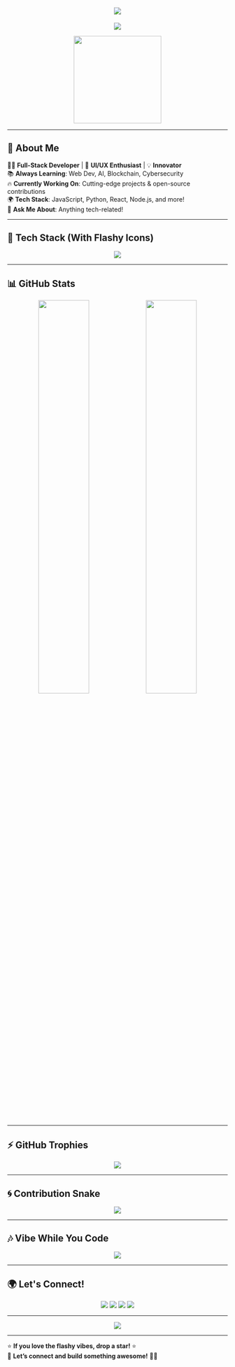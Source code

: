 <!-- ## Hi there 👋 -->

<!--
**ShadowProtocol1/ShadowProtocol1** is a ✨ _special_ ✨ repository because its `README.md` (this file) appears on your GitHub profile.

Here are some ideas to get you started:

- 🔭 I’m currently working on ...
- 🌱 I’m currently learning ...
- 👯 I’m looking to collaborate on ...
- 🤔 I’m looking for help with ...
- 💬 Ask me about ...
- 📫 How to reach me: ...
- 😄 Pronouns: ...
- ⚡ Fun fact: ...
-->

<!-- # Welcome to My GitHub Profile

## About Me
I am a dedicated and passionate developer with a keen interest in [your areas of interest]. My commitment to continuous learning and professional development drives me to stay updated with the latest industry trends and technologies.

## Current Projects
- **Project Name**: Brief description of the project, objectives, technologies used, and your role.
- **Project Name**: Brief description of the project, objectives, technologies used, and your role.

## Skills
- **Languages**: List of programming languages you are proficient in.
- **Frameworks**: List of frameworks you have experience with.
- **Tools**: List of tools and technologies you use regularly.
- **Certifications**: List of relevant certifications you have earned.

## Professional Experience
- **Company Name**: Your role, duration, and key responsibilities.
- **Company Name**: Your role, duration, and key responsibilities.

## Education
- **Degree**: Institution, field of study, and graduation year.
- **Degree**: Institution, field of study, and graduation year.

## Publications & Presentations
- **Publication Title**: Brief description and link to the publication.
- **Presentation Title**: Brief description and link to the presentation.

## Contact
- **Email**: [Your Email Address]
- **LinkedIn**: [Your LinkedIn Profile URL]
- **Twitter**: [Your Twitter Profile URL]
- **Personal Website**: [Your Website URL]

## GitHub Stats
![GitHub stats](https://github-readme-stats.vercel.app/api?username=ShadowProtocol1&show_icons=true&theme=radical)
![Profile Views](https://komarev.com/ghpvc/?username=ShadowProtocol1&color=blue)

## Top Languages
![Top Languages](https://github-readme-stats.vercel.app/api/top-langs/?username=ShadowProtocol1&layout=compact&theme=radical)

## Fun Elements
![Meme](https://i.imgflip.com/1b42wl.jpg)
> "Code is like humor. When you have to explain it, it’s bad." - Cory House

## Recent Activity

-->


<!-- ### 👋 Hey there, I'm [Your Name]!

💻 **Developer | Open Source Enthusiast | Tech Explorer**  

🌱 I’m currently learning **[Your Current Focus, e.g., Web Development, AI, DevOps]**  
🔭 I’m working on **[Your Current Project]**  
👯 I’m looking to collaborate on **[Your Interests, e.g., Open Source, Startups, APIs]**  
💬 Ask me about **[Your Skills, e.g., JavaScript, Python, React, Docker]**  
📫 How to reach me: **[Your Email or Socials]**  

---

### 🚀 Tech Stack  
![Your Tech Stack](https://skillicons.dev/icons?i=js,ts,react,nodejs,python,git,github,docker,linux)

---

### 📊 GitHub Stats  
![GitHub Stats](https://github-readme-stats.vercel.app/api?username=your-username&show_icons=true&theme=github_dark)  
![Top Languages](https://github-readme-stats.vercel.app/api/top-langs/?username=your-username&layout=compact&theme=github_dark)

---

### 🌍 Let's Connect!  
[![LinkedIn](https://img.shields.io/badge/LinkedIn-%230077B5.svg?style=flat&logo=linkedin&logoColor=white)](https://linkedin.com/in/your-profile)  
[![Twitter](https://img.shields.io/badge/Twitter-%231DA1F2.svg?style=flat&logo=twitter&logoColor=white)](https://twitter.com/your-handle)  
[![Portfolio](https://img.shields.io/badge/Portfolio-%23000000.svg?style=flat&logo=vercel&logoColor=white)](https://your-portfolio.com)  

-->


<!-- <h1 align="center">✨ Hey there, I'm [Your Name]! 👋</h1>

<p align="center">
  <img src="https://media.giphy.com/media/hvRJCLFzcasrR4ia7z/giphy.gif" width="30">
  <b> Developer | Open Source Contributor | Tech Explorer </b>
</p>

---

### 🚀 About Me  
💡 Passionate about **[Your Interest, e.g., Web Development, AI, Cybersecurity]**  
🔭 Currently working on **[Your Current Project]**  
🌱 Learning **[Your Current Focus]**  
💬 Ask me about **[Your Key Skills]**  
📫 Reach me at **[Your Email or Socials]**  

---

### 🛠️ Tech Stack  

<p align="center">
  <img src="https://skillicons.dev/icons?i=html,css,js,ts,react,nodejs,python,java,cpp,git,github,docker,linux" />
</p>

---

### 📊 GitHub Stats  

<p align="center">
  <img src="https://github-readme-stats.vercel.app/api?username=your-username&show_icons=true&theme=radical" width="48%" />
  <img src="https://github-readme-streak-stats.herokuapp.com/?user=your-username&theme=radical" width="48%" />
</p>

<p align="center">
  <img src="https://github-readme-stats.vercel.app/api/top-langs/?username=your-username&layout=compact&theme=radical" width="40%" />
</p>

---

### ⚡ Fun Facts  
- 🎯 Favorite Language: **[Your Favorite Language]**  
- 🎵 Coding Playlist: **[Your Favorite Music Genre]**  
- 🍕 Loves: **[Your Favorite Food]**  
- 🏆 Goal for 2024: **[Your Goal, e.g., Contribute to Open Source]**  

---

### 🌍 Let's Connect!  

<p align="center">
  <a href="https://linkedin.com/in/your-profile"><img src="https://img.shields.io/badge/LinkedIn-%230077B5.svg?style=for-the-badge&logo=linkedin&logoColor=white" /></a>
  <a href="https://twitter.com/your-handle"><img src="https://img.shields.io/badge/Twitter-%231DA1F2.svg?style=for-the-badge&logo=twitter&logoColor=white" /></a>
  <a href="https://your-portfolio.com"><img src="https://img.shields.io/badge/Portfolio-%23000000.svg?style=for-the-badge&logo=vercel&logoColor=white" /></a>
</p>

---

⭐ **If you like my work, consider giving a star to my projects!** ⭐

-->


<!-- <h1 align="center">
  <img src="https://media.giphy.com/media/hvRJCLFzcasrR4ia7z/giphy.gif" width="30px"/> 
  Hey there, I'm [Your Name]! 👋
</h1>

<p align="center">
  <img src="https://readme-typing-svg.herokuapp.com?font=Fira+Code&pause=1000&color=F75C7E&width=435&lines=Full-Stack+Developer;Open-Source+Contributor;Tech+Enthusiast;Lifelong+Learner" />
</p>

---

## 🚀 About Me  
🎯 Passionate about **[Your Interest, e.g., Web Development, AI, Cybersecurity]**  
🔭 Currently working on **[Your Current Project]**  
🌱 Learning **[Your Current Focus]**  
💬 Ask me about **[Your Key Skills]**  
📫 Reach me at **[Your Email or Socials]**  

---

## 🛠️ Tech Stack  

<p align="center">
  <img src="https://skillicons.dev/icons?i=html,css,js,ts,react,nodejs,python,java,cpp,git,github,docker,linux" />
</p>

---

## 📊 GitHub Stats  

<p align="center">
  <img src="https://github-readme-stats.vercel.app/api?username=your-username&show_icons=true&theme=radical&count_private=true" width="48%" />
  <img src="https://github-readme-streak-stats.herokuapp.com/?user=your-username&theme=radical" width="48%" />
</p>

<p align="center">
  <img src="https://github-readme-stats.vercel.app/api/top-langs/?username=your-username&layout=compact&theme=radical" width="40%" />
</p>

---

## 🎯 Fun Facts  
- 🎵 **Favorite Music While Coding:** [Your Favorite Music Genre] 🎧  
- 🍕 **Loves:** [Your Favorite Food] 🍔  
- 🚀 **Dream Project:** [Your Dream Goal] 🌍  
- 🏆 **2024 Goal:** [Your Goal, e.g., Contribute to Open Source] 💡  

---

## ⚡ GitHub Trophies  
<p align="center">
  <img src="https://github-profile-trophy.vercel.app/?username=your-username&theme=dracula&no-bg=true&no-frame=true&column=6" />
</p>

---

## 🌍 Let's Connect!  

<p align="center">
  <a href="https://linkedin.com/in/your-profile"><img src="https://img.shields.io/badge/LinkedIn-%230077B5.svg?style=for-the-badge&logo=linkedin&logoColor=white" /></a>
  <a href="https://twitter.com/your-handle"><img src="https://img.shields.io/badge/Twitter-%231DA1F2.svg?style=for-the-badge&logo=twitter&logoColor=white" /></a>
  <a href="https://your-portfolio.com"><img src="https://img.shields.io/badge/Portfolio-%23000000.svg?style=for-the-badge&logo=vercel&logoColor=white" /></a>
</p>

---

⭐ **If you like my work, consider giving a star to my projects!** ⭐  
💬 **Drop by and say hi! Always happy to connect!** 🚀

-->


<!-- <h1 align="center">
  <img src="https://media.giphy.com/media/hvRJCLFzcasrR4ia7z/giphy.gif" width="30px"/> 
  Hey there, I'm [Your Name]! 👋
</h1>

<p align="center">
  <img src="https://readme-typing-svg.herokuapp.com?font=Fira+Code&pause=1000&color=F75C7E&width=435&lines=Full-Stack+Developer;Open-Source+Contributor;Tech+Enthusiast;Lifelong+Learner;🚀+Always+Exploring+New+Tech!" />
</p>

<p align="center">
  <img src="https://media.giphy.com/media/QTfX9Ejfra3ZmNxh6B/giphy.gif" width="250">
</p>

---

## 🚀 About Me  
💡 Passionate about **[Your Interest, e.g., Web Development, AI, Cybersecurity]**  
🔭 Currently working on **[Your Current Project]**  
🌱 Learning **[Your Current Focus]**  
💬 Ask me about **[Your Key Skills]**  
📫 Reach me at **[Your Email or Socials]**  

---

## 🛠️ Tech Stack  

<p align="center">
  <img src="https://skillicons.dev/icons?i=html,css,js,ts,react,nodejs,python,java,cpp,git,github,docker,linux" />
</p>

<p align="center">
  <img src="https://github-readme-activity-graph.cyclic.app/graph?username=your-username&bg_color=0D1117&color=FF007F&line=FF007F&point=FFFFFF&hide_border=true" />
</p>

---

## 📊 GitHub Stats  

<p align="center">
  <img src="https://github-readme-stats.vercel.app/api?username=your-username&show_icons=true&theme=radical&count_private=true&hide_border=true" width="48%" />
  <img src="https://github-readme-streak-stats.herokuapp.com/?user=your-username&theme=radical&hide_border=true" width="48%" />
</p>

<p align="center">
  <img src="https://github-readme-stats.vercel.app/api/top-langs/?username=your-username&layout=compact&theme=radical&hide_border=true" width="40%" />
</p>

---

## 🏆 GitHub Trophies  
<p align="center">
  <img src="https://github-profile-trophy.vercel.app/?username=your-username&theme=dracula&no-bg=true&no-frame=true&column=6" />
</p>

---

## 🎯 Fun Facts  
- 🎵 **Favorite Music While Coding:** [Your Favorite Music Genre] 🎧  
- 🍕 **Loves:** [Your Favorite Food] 🍔  
- 🚀 **Dream Project:** [Your Dream Goal] 🌍  
- 🏆 **2024 Goal:** [Your Goal, e.g., Contribute to Open Source] 💡  

---

## 🌀 Fun Animations  

### 🖥️ Coding Activity (Live)  
<p align="center">
  <img src="https://github.com/your-username/your-username/blob/output/github-contribution-grid-snake.svg" />
</p>

### ⏳ Loading...  
<p align="center">
  <img src="https://media.giphy.com/media/3o7bu3XilJ5BOiSGic/giphy.gif" width="400px">
</p>

---

## 🌍 Let's Connect!  

<p align="center">
  <a href="https://linkedin.com/in/your-profile"><img src="https://img.shields.io/badge/LinkedIn-%230077B5.svg?style=for-the-badge&logo=linkedin&logoColor=white" /></a>
  <a href="https://twitter.com/your-handle"><img src="https://img.shields.io/badge/Twitter-%231DA1F2.svg?style=for-the-badge&logo=twitter&logoColor=white" /></a>
  <a href="https://your-portfolio.com"><img src="https://img.shields.io/badge/Portfolio-%23000000.svg?style=for-the-badge&logo=vercel&logoColor=white" /></a>
</p>

---

⭐ **If you like my work, consider giving a star to my projects!** ⭐  
💬 **Drop by and say hi! Always happy to connect!** 🚀

-->


<!-- <h1 align="center">
  <img src="https://media.giphy.com/media/hvRJCLFzcasrR4ia7z/giphy.gif" width="30px"/> 
  Hey there, I'm [Your Name]! 👋
</h1>

<p align="center">
  <img src="https://readme-typing-svg.herokuapp.com?font=Fira+Code&size=22&pause=1000&color=F75C7E&center=true&vCenter=true&width=500&lines=Full-Stack+Developer;Open-Source+Enthusiast;Tech+Explorer+%F0%9F%9A%80;Lifelong+Learner+%F0%9F%A7%AA;Welcome+to+my+GitHub!+%E2%9C%A8" />
</p>

<p align="center">
  <img src="https://media.giphy.com/media/QTfX9Ejfra3ZmNxh6B/giphy.gif" width="250">
</p>

---

## 🚀 About Me  
💡 Passionate about **[Your Interests, e.g., Web Development, AI, Cybersecurity]**  
🔭 Currently working on **[Your Current Project]**  
🌱 Always learning **[Your Current Focus]**  
💬 Ask me about **[Your Key Skills]**  
📫 Reach me at **[Your Email or Socials]**  

---

## 🛠️ Tech Stack  

<p align="center">
  <img src="https://skillicons.dev/icons?i=html,css,js,ts,react,nodejs,python,java,cpp,git,github,docker,linux,figma,graphql" />
</p>

---

## 📊 GitHub Stats  

<p align="center">
  <img src="https://github-readme-stats.vercel.app/api?username=your-username&show_icons=true&theme=tokyonight&count_private=true&hide_border=true" width="48%" />
  <img src="https://github-readme-streak-stats.herokuapp.com/?user=your-username&theme=tokyonight&hide_border=true" width="48%" />
</p>

<p align="center">
  <img src="https://github-readme-stats.vercel.app/api/top-langs/?username=your-username&layout=compact&theme=tokyonight&hide_border=true" width="40%" />
</p>

---

## 🎯 Fun Facts  
- 🎵 **Favorite Coding Music:** [Your Favorite Music Genre] 🎧  
- 🍕 **Favorite Food:** [Your Favorite Food] 🍔  
- 💡 **Dream Project:** [Your Dream Goal] 🌍  
- 🚀 **2024 Goal:** [Your Goal, e.g., Contribute to Open Source] 🏆  

---

## 🏆 GitHub Trophies  

<p align="center">
  <img src="https://github-profile-trophy.vercel.app/?username=your-username&theme=algolia&no-frame=true&margin-w=15&row=2&column=6" />
</p>

---

## 🔥 Recent Activity  
<p align="center">
  <img src="https://github-readme-activity-graph.cyclic.app/graph?username=your-username&bg_color=0D1117&color=58a6ff&line=FF007F&point=FFFFFF&hide_border=true" />
</p>

---

## 🌀 Fun Animations  

### 🖥️ Contribution Snake  
<p align="center">
  <img src="https://github.com/your-username/your-username/blob/output/github-contribution-grid-snake.svg" />
</p>

### ⏳ Loading...  
<p align="center">
  <img src="https://media.giphy.com/media/3o7bu3XilJ5BOiSGic/giphy.gif" width="400px">
</p>

---

## 🌍 Let's Connect!  

<p align="center">
  <a href="https://linkedin.com/in/your-profile"><img src="https://img.shields.io/badge/LinkedIn-%230077B5.svg?style=for-the-badge&logo=linkedin&logoColor=white" /></a>
  <a href="https://twitter.com/your-handle"><img src="https://img.shields.io/badge/Twitter-%231DA1F2.svg?style=for-the-badge&logo=twitter&logoColor=white" /></a>
  <a href="https://your-portfolio.com"><img src="https://img.shields.io/badge/Portfolio-%23000000.svg?style=for-the-badge&logo=vercel&logoColor=white" /></a>
  <a href="mailto:your-email@example.com"><img src="https://img.shields.io/badge/Email-D14836?style=for-the-badge&logo=gmail&logoColor=white" /></a>
</p>

---

⭐ **If you like my work, consider giving a star to my projects!** ⭐  
💬 **Drop by and say hi! Always happy to connect!** 🚀

-->


<!-- <h1 align="center">
  <img src="https://media.giphy.com/media/hvRJCLFzcasrR4ia7z/giphy.gif" width="30px"/> 
  Hey there, I'm [Your Name]! 👋
</h1>

<p align="center">
  <img src="https://readme-typing-svg.herokuapp.com?font=Fira+Code&size=22&pause=1000&color=F75C7E&center=true&vCenter=true&width=500&lines=Full-Stack+Developer;Open-Source+Enthusiast;Tech+Explorer+%F0%9F%9A%80;Lifelong+Learner+%F0%9F%A7%AA;Welcome+to+my+GitHub!+%E2%9C%A8" />
</p>

<p align="center">
  <img src="https://media.giphy.com/media/QTfX9Ejfra3ZmNxh6B/giphy.gif" width="250">
</p>

---

## 🚀 About Me  
💡 Passionate about **[Your Interests, e.g., Web Development, AI, Cybersecurity]**  
🔭 Currently working on **[Your Current Project]**  
🌱 Always learning **[Your Current Focus]**  
💬 Ask me about **[Your Key Skills]**  
📫 Reach me at **[Your Email or Socials]**  

---

## 🛠️ Tech Stack  

<p align="center">
  <img src="https://skillicons.dev/icons?i=html,css,js,ts,react,nodejs,python,java,cpp,git,github,docker,linux,figma,graphql" />
</p>

---

## 📊 GitHub Stats  

<p align="center">
  <img src="https://github-readme-stats.vercel.app/api?username=your-username&show_icons=true&theme=tokyonight&count_private=true&hide_border=true" width="48%" />
  <img src="https://github-readme-streak-stats.herokuapp.com/?user=your-username&theme=tokyonight&hide_border=true" width="48%" />
</p>

<p align="center">
  <img src="https://github-readme-stats.vercel.app/api/top-langs/?username=your-username&layout=compact&theme=tokyonight&hide_border=true" width="40%" />
</p>

---

## 🎯 Fun Facts  
- 🎵 **Favorite Coding Music:** [Your Favorite Music Genre] 🎧  
- 🍕 **Favorite Food:** [Your Favorite Food] 🍔  
- 💡 **Dream Project:** [Your Dream Goal] 🌍  
- 🚀 **2024 Goal:** [Your Goal, e.g., Contribute to Open Source] 🏆  

---

## 🏆 GitHub Trophies  

<p align="center">
  <img src="https://github-profile-trophy.vercel.app/?username=your-username&theme=algolia&no-frame=true&margin-w=15&row=2&column=6" />
</p>

---

## 🔥 Recent Activity  
<p align="center">
  <img src="https://github-readme-activity-graph.cyclic.app/graph?username=your-username&bg_color=0D1117&color=58a6ff&line=FF007F&point=FFFFFF&hide_border=true" />
</p>

---

## 🌀 Contribution Snake  

<p align="center">
  <img src="https://github.com/your-username/your-username/blob/output/github-contribution-grid-snake.svg" />
</p>

---

## 🌍 Let's Connect!  

<p align="center">
  <a href="https://linkedin.com/in/your-profile"><img src="https://img.shields.io/badge/LinkedIn-%230077B5.svg?style=for-the-badge&logo=linkedin&logoColor=white" /></a>
  <a href="https://twitter.com/your-handle"><img src="https://img.shields.io/badge/Twitter-%231DA1F2.svg?style=for-the-badge&logo=twitter&logoColor=white" /></a>
  <a href="https://your-portfolio.com"><img src="https://img.shields.io/badge/Portfolio-%23000000.svg?style=for-the-badge&logo=vercel&logoColor=white" /></a>
  <a href="mailto:your-email@example.com"><img src="https://img.shields.io/badge/Email-D14836?style=for-the-badge&logo=gmail&logoColor=white" /></a>
</p>

---

⭐ **If you like my work, consider giving a star to my projects!** ⭐  
💬 **Drop by and say hi! Always happy to connect!** 🚀

-->


<!-- <h1 align="center">
  <img src="https://media.giphy.com/media/hvRJCLFzcasrR4ia7z/giphy.gif" width="30px"/> 
  <span style="color:#FF007F; text-shadow: 0px 0px 10px #FF007F;">Hey there, I'm [Your Name]! 👋</span>
</h1>

<p align="center">
  <img src="https://readme-typing-svg.herokuapp.com?font=Fira+Code&size=22&pause=1000&color=F75C7E&center=true&vCenter=true&width=500&lines=Full-Stack+Developer;Open-Source+Enthusiast;Tech+Explorer+%F0%9F%9A%80;Lifelong+Learner+%F0%9F%A7%AA;Welcome+to+my+GitHub!+%E2%9C%A8" />
</p>

<p align="center">
  <img src="https://media.giphy.com/media/QTfX9Ejfra3ZmNxh6B/giphy.gif" width="250">
</p>

---

## 🚀 About Me  
💡 Passionate about **[Your Interests, e.g., Web Development, AI, Cybersecurity]**  
🔭 Currently working on **[Your Current Project]**  
🌱 Always learning **[Your Current Focus]**  
💬 Ask me about **[Your Key Skills]**  
📫 Reach me at **[Your Email or Socials]**  

---

## ⚡ My Tech Stack  

<p align="center">
  <img src="https://skillicons.dev/icons?i=html,css,js,ts,react,nodejs,python,java,cpp,git,github,docker,linux,figma,graphql" />
</p>

---

## 📊 GitHub Stats  

<p align="center">
  <img src="https://github-readme-stats.vercel.app/api?username=your-username&show_icons=true&theme=tokyonight&count_private=true&hide_border=true" width="48%" />
  <img src="https://github-readme-streak-stats.herokuapp.com/?user=your-username&theme=tokyonight&hide_border=true" width="48%" />
</p>

<p align="center">
  <img src="https://github-readme-stats.vercel.app/api/top-langs/?username=your-username&layout=compact&theme=tokyonight&hide_border=true" width="40%" />
</p>

---

## 🎯 Fun Facts  
- 🎵 **Favorite Coding Music:** [Your Favorite Music Genre] 🎧  
- 🍕 **Favorite Food:** [Your Favorite Food] 🍔  
- 💡 **Dream Project:** [Your Dream Goal] 🌍  
- 🚀 **2024 Goal:** [Your Goal, e.g., Contribute to Open Source] 🏆  

---

## 🏆 GitHub Trophies  

<p align="center">
  <img src="https://github-profile-trophy.vercel.app/?username=your-username&theme=algolia&no-frame=true&margin-w=15&row=2&column=6" />
</p>

---

## 🔥 Recent Activity  
<p align="center">
  <img src="https://github-readme-activity-graph.cyclic.app/graph?username=your-username&bg_color=0D1117&color=58a6ff&line=FF007F&point=FFFFFF&hide_border=true" />
</p>

---

## 🌀 Contribution Snake  

<p align="center">
  <img src="https://github.com/your-username/your-username/blob/output/github-contribution-grid-snake.svg" />
</p>

---

## ⏳ Coding Activity Progress  

<p align="center">
  <img src="https://github-readme-stats.vercel.app/api/wakatime?username=your-username&theme=tokyonight&layout=compact" />
</p>

---

## 🌍 Let's Connect!  

<p align="center">
  <a href="https://linkedin.com/in/your-profile"><img src="https://img.shields.io/badge/LinkedIn-%230077B5.svg?style=for-the-badge&logo=linkedin&logoColor=white" /></a>
  <a href="https://twitter.com/your-handle"><img src="https://img.shields.io/badge/Twitter-%231DA1F2.svg?style=for-the-badge&logo=twitter&logoColor=white" /></a>
  <a href="https://your-portfolio.com"><img src="https://img.shields.io/badge/Portfolio-%23000000.svg?style=for-the-badge&logo=vercel&logoColor=white" /></a>
  <a href="mailto:your-email@example.com"><img src="https://img.shields.io/badge/Email-D14836?style=for-the-badge&logo=gmail&logoColor=white" /></a>
</p>

---

⭐ **If you like my work, consider giving a star to my projects!** ⭐  
💬 **Drop by and say hi! Always happy to connect!** 🚀

-->


<!-- <h1 align="center">
  <img src="https://media.giphy.com/media/hvRJCLFzcasrR4ia7z/giphy.gif" width="40px"/> 
  <span style="color:#FF007F; text-shadow: 0px 0px 20px #FF007F;">Welcome to My GitHub! 🚀</span>
</h1>

<p align="center">
  <img src="https://readme-typing-svg.herokuapp.com?font=Fira+Code&size=22&pause=1000&color=F75C7E&center=true&vCenter=true&width=600&lines=Full-Stack+Developer;Open-Source+Enthusiast;Tech+Explorer+%F0%9F%9A%80;Lifelong+Learner+%F0%9F%A7%AA;Welcome+to+my+GitHub!+%E2%9C%A8" />
</p>

---

## 🚀 About Me  

🎯 Passionate about **[Your Interests, e.g., AI, Web Dev, Cybersecurity]**  
💻 Currently working on **[Your Current Project]**  
📚 Always learning **[Your Learning Focus]**  
🗣️ Speak with me in **[Your Languages]**  
💬 Ask me about **[Your Skills]**  
📫 Reach me at **[Your Email/Socials]**  

---

## 🌟 Tech Stack  

<p align="center">
  <img src="https://skillicons.dev/icons?i=html,css,js,ts,react,nodejs,python,java,cpp,git,github,docker,linux,figma,graphql" />
</p>

---

## 📊 GitHub Stats  

<p align="center">
  <img src="https://github-readme-stats.vercel.app/api?username=your-username&show_icons=true&theme=tokyonight&count_private=true&hide_border=true" width="48%" />
  <img src="https://github-readme-streak-stats.herokuapp.com/?user=your-username&theme=tokyonight&hide_border=true" width="48%" />
</p>

<p align="center">
  <img src="https://github-readme-stats.vercel.app/api/top-langs/?username=your-username&layout=compact&theme=tokyonight&hide_border=true" width="40%" />
</p>

---

## 🏆 GitHub Trophies  

<p align="center">
  <img src="https://github-profile-trophy.vercel.app/?username=your-username&theme=algolia&no-frame=true&margin-w=15&row=2&column=6" />
</p>

---

## 🔥 Recent Activity  

<p align="center">
  <img src="https://github.com/your-username/your-username/raw/output/github-contribution-grid-snake.svg" />
</p>

---

## 🌀 Contribution Snake  

<p align="center">
  <img src="https://github.com/your-username/your-username/blob/output/github-contribution-grid-snake.svg" />
</p>

---

## 🌍 Let's Connect!  

<p align="center">
  <a href="https://linkedin.com/in/your-profile"><img src="https://img.shields.io/badge/LinkedIn-%230077B5.svg?style=for-the-badge&logo=linkedin&logoColor=white" /></a>
  <a href="https://twitter.com/your-handle"><img src="https://img.shields.io/badge/Twitter-%231DA1F2.svg?style=for-the-badge&logo=twitter&logoColor=white" /></a>
  <a href="https://your-portfolio.com"><img src="https://img.shields.io/badge/Portfolio-%23000000.svg?style=for-the-badge&logo=vercel&logoColor=white" /></a>
  <a href="mailto:your-email@example.com"><img src="https://img.shields.io/badge/Email-D14836?style=for-the-badge&logo=gmail&logoColor=white" /></a>
</p>

---

⭐ **If you like my work, consider giving a star to my projects!** ⭐  
💬 **Drop by and say hi! Always happy to connect!** 🚀

-->


<!-- <h1 align="center">
  <img src="https://media.giphy.com/media/hvRJCLFzcasrR4ia7z/giphy.gif" width="40px"/>
  <span style="color:#FF007F; text-shadow: 0px 0px 20px #FF007F;">Welcome to My GitHub! 🚀</span>
</h1>

<p align="center">
  <img src="https://readme-typing-svg.herokuapp.com?font=Fira+Code&size=24&pause=1000&color=F75C7E&center=true&vCenter=true&width=650&lines=🚀+Full-Stack+Developer;🎨+Open-Source+Enthusiast;💡+Tech+Innovator;🌱+Always+Learning;🌍+Welcome+to+my+GitHub!" />
</p>

<p align="center">
  <img src="https://media.giphy.com/media/13HgwGsXF0aiGY/giphy.gif" width="400px"/>
</p>

---

## 🚀 About Me  

🧑‍💻 **Passionate Developer** | 🎯 **Tech Explorer** | 💡 **Innovator**  
📚 **Always Learning**: AI, Web Dev, Cybersecurity & More  
💻 **Currently Working On**: [Your Project Name]  
🌍 **Languages**: [Your Languages]  
📫 **Reach Me**: [Your Email/Socials]  

---

## ⚡ Tech Stack  

<p align="center">
  <img src="https://skillicons.dev/icons?i=html,css,js,ts,react,nodejs,python,java,cpp,git,github,docker,linux,figma,graphql" />
</p>

---

## 📊 GitHub Stats  

<p align="center">
  <img src="https://github-readme-stats.vercel.app/api?username=your-username&show_icons=true&theme=tokyonight&count_private=true&hide_border=true" width="48%" />
  <img src="https://github-readme-streak-stats.herokuapp.com/?user=your-username&theme=tokyonight&hide_border=true" width="48%" />
</p>

<p align="center">
  <img src="https://github-readme-stats.vercel.app/api/top-langs/?username=your-username&layout=compact&theme=tokyonight&hide_border=true" width="40%" />
</p>

---

## 🏆 GitHub Trophies  

<p align="center">
  <img src="https://github-profile-trophy.vercel.app/?username=your-username&theme=algolia&no-frame=true&margin-w=15&row=2&column=6" />
</p>

---

## 🌀 Contribution Snake  

<p align="center">
  <img src="https://github.com/your-username/your-username/blob/output/github-contribution-grid-snake.svg" />
</p>

---

## 🌍 Let's Connect!  

<p align="center">
  <a href="https://linkedin.com/in/your-profile"><img src="https://img.shields.io/badge/LinkedIn-%230077B5.svg?style=for-the-badge&logo=linkedin&logoColor=white" /></a>
  <a href="https://twitter.com/your-handle"><img src="https://img.shields.io/badge/Twitter-%231DA1F2.svg?style=for-the-badge&logo=twitter&logoColor=white" /></a>
  <a href="https://your-portfolio.com"><img src="https://img.shields.io/badge/Portfolio-%23000000.svg?style=for-the-badge&logo=vercel&logoColor=white" /></a>
  <a href="mailto:your-email@example.com"><img src="https://img.shields.io/badge/Email-D14836?style=for-the-badge&logo=gmail&logoColor=white" /></a>
</p>

---

## **🎉 Fun Fact**
<p align="center">
  <img src="https://media.giphy.com/media/qgQUggAC3Pfv687qPC/giphy.gif" width="300px"/>
</p>
<p align="center">
  <b>Programming is 10% writing code and 90% fixing bugs. 😆🐛</b>
</p>

---

⭐ **If you like my work, consider giving a star to my projects!** ⭐  
💬 **Drop by and say hi! Always happy to connect!** 🚀

-->


<!-- <h1 align="center">
  <img src="https://media.giphy.com/media/hvRJCLFzcasrR4ia7z/giphy.gif" width="40px"/>
  <span style="color:#00FFFF; text-shadow: 0px 0px 20px #00FFFF;">Welcome to My GitHub! 🚀</span>
</h1>

<p align="center">
  <img src="https://readme-typing-svg.herokuapp.com?font=Fira+Code&size=24&pause=1000&color=00FFFF&center=true&vCenter=true&width=650&lines=🚀+Full-Stack+Developer;🎨+Open-Source+Enthusiast;💡+Tech+Innovator;🌱+Always+Learning;🌍+Welcome+to+my+GitHub!" />
</p>

<p align="center">
  <img src="https://media.giphy.com/media/13HgwGsXF0aiGY/giphy.gif" width="400px"/>
</p>

---

## 🚀 About Me  

🧑‍💻 **Passionate Developer** | 🎯 **Tech Explorer** | 💡 **Innovator**  
📚 **Always Learning**: AI, Web Dev, Cybersecurity & More  
💻 **Currently Working On**: [Your Project Name]  
🌍 **Languages**: [Your Languages]  
📫 **Reach Me**: [Your Email/Socials]  

---

## ⚡ Tech Stack  

<p align="center">
  <img src="https://skillicons.dev/icons?i=html,css,js,ts,react,nodejs,python,java,cpp,git,github,docker,linux,figma,graphql" />
</p>

---

## 📊 GitHub Stats  

<p align="center">
  <img src="https://github-readme-stats.vercel.app/api?username=your-username&show_icons=true&theme=tokyonight&count_private=true&hide_border=true" width="48%" />
  <img src="https://github-readme-streak-stats.herokuapp.com/?user=your-username&theme=tokyonight&hide_border=true" width="48%" />
</p>

<p align="center">
  <img src="https://github-readme-stats.vercel.app/api/top-langs/?username=your-username&layout=compact&theme=tokyonight&hide_border=true" width="40%" />
</p>

---

## 🏆 GitHub Trophies  

<p align="center">
  <img src="https://github-profile-trophy.vercel.app/?username=your-username&theme=algolia&no-frame=true&margin-w=15&row=2&column=6" />
</p>

---

## 🎨 Custom Background  

<p align="center">
  <img src="https://media.giphy.com/media/3o7bu3XilJ5BOiSGic/giphy.gif" width="600px"/>
</p>

---

## 🌀 Contribution Snake  

<p align="center">
  <img src="https://github.com/your-username/your-username/blob/output/github-contribution-grid-snake.svg" />
</p>

---

## 🌍 Let's Connect!  

<p align="center">
  <a href="https://linkedin.com/in/your-profile"><img src="https://img.shields.io/badge/LinkedIn-%230077B5.svg?style=for-the-badge&logo=linkedin&logoColor=white" /></a>
  <a href="https://twitter.com/your-handle"><img src="https://img.shields.io/badge/Twitter-%231DA1F2.svg?style=for-the-badge&logo=twitter&logoColor=white" /></a>
  <a href="https://your-portfolio.com"><img src="https://img.shields.io/badge/Portfolio-%23000000.svg?style=for-the-badge&logo=vercel&logoColor=white" /></a>
  <a href="mailto:your-email@example.com"><img src="https://img.shields.io/badge/Email-D14836?style=for-the-badge&logo=gmail&logoColor=white" /></a>
</p>

---

## **🎉 Fun Fact**
<p align="center">
  <img src="https://media.giphy.com/media/qgQUggAC3Pfv687qPC/giphy.gif" width="300px"/>
</p>
<p align="center">
  <b>Programming is 10% writing code and 90% fixing bugs. 😆🐛</b>
</p>

---

⭐ **If you like my work, consider giving a star to my projects!** ⭐  
💬 **Drop by and say hi! Always happy to connect!** 🚀

-->

<!-- 
<p align="center">
  <img src="https://github.com/your-username/your-username/raw/main/assets/banner.gif" width="100%"/>
</p>

<h1 align="center">
  <img src="https://media.giphy.com/media/hvRJCLFzcasrR4ia7z/giphy.gif" width="40px"/>
  <span style="color:#00FFFF; text-shadow: 0px 0px 20px #00FFFF;">Welcome to My GitHub! 🚀</span>
</h1>

<p align="center">
  <img src="https://readme-typing-svg.herokuapp.com?font=Fira+Code&size=24&pause=1000&color=00FFFF&center=true&vCenter=true&width=650&lines=🚀+Full-Stack+Developer;🎨+Open-Source+Enthusiast;💡+Tech+Innovator;🌱+Always+Learning;🌍+Welcome+to+my+GitHub!" />
</p>

<table width="100%">
<tr>
  <td align="center" width="100%">
    <img src="https://media.giphy.com/media/3o7bu3XilJ5BOiSGic/giphy.gif" width="800px"/>
  </td>
</tr>
</table>

---

## 🚀 About Me  
🧑‍💻 **Passionate Developer** | 🎯 **Tech Explorer** | 💡 **Innovator**  
📚 **Always Learning**: AI, Web Dev, Cybersecurity & More  
💻 **Currently Working On**: [Your Project Name]  
🌍 **Languages**: [Your Languages]  
📫 **Reach Me**: [Your Email/Socials]  

---

## ⚡ Tech Stack  
<p align="center">
  <img src="https://skillicons.dev/icons?i=html,css,js,ts,react,nodejs,python,java,cpp,git,github,docker,linux,figma,graphql" />
</p>

---

## 📊 GitHub Stats  
<p align="center">
  <img src="https://github-readme-stats.vercel.app/api?username=your-username&show_icons=true&theme=tokyonight&count_private=true&hide_border=true" width="48%" />
  <img src="https://github-readme-streak-stats.herokuapp.com/?user=your-username&theme=tokyonight&hide_border=true" width="48%" />
</p>

---

## 🌀 Contribution Snake  
<p align="center">
  <img src="https://github.com/your-username/your-username/blob/output/github-contribution-grid-snake.svg" />
</p>

---

## 🌍 Let's Connect!  
<p align="center">
  <a href="https://linkedin.com/in/your-profile"><img src="https://img.shields.io/badge/LinkedIn-%230077B5.svg?style=for-the-badge&logo=linkedin&logoColor=white" /></a>
  <a href="https://twitter.com/your-handle"><img src="https://img.shields.io/badge/Twitter-%231DA1F2.svg?style=for-the-badge&logo=twitter&logoColor=white" /></a>
  <a href="https://your-portfolio.com"><img src="https://img.shields.io/badge/Portfolio-%23000000.svg?style=for-the-badge&logo=vercel&logoColor=white" /></a>
  <a href="mailto:your-email@example.com"><img src="https://img.shields.io/badge/Email-D14836?style=for-the-badge&logo=gmail&logoColor=white" /></a>
</p>

---

## **🎉 Fun Fact**
<p align="center">
  <img src="https://media.giphy.com/media/qgQUggAC3Pfv687qPC/giphy.gif" width="300px"/>
</p>
<p align="center">
  <b>Programming is 10% writing code and 90% fixing bugs. 😆🐛</b>
</p>

---

⭐ **If you like my work, consider giving a star to my projects!** ⭐  
💬 **Drop by and say hi! Always happy to connect!** 🚀

-->


<!-- <h1 align="center">
  Welcome to My GitHub! 🚀
</h1>

<p align="center">
  <img src="https://readme-typing-svg.herokuapp.com?font=Fira+Code&size=24&pause=1000&color=00FFFF&center=true&vCenter=true&width=650&lines=🚀+Full-Stack+Developer;🎨+Open-Source+Enthusiast;💡+Tech+Innovator;🌱+Always+Learning;🌍+Welcome+to+my+GitHub!" />
</p>

---

## 🚀 About Me  
🧑‍💻 **Passionate Developer** | 🎯 **Tech Explorer** | 💡 **Innovator**  
📚 **Always Learning**: AI, Web Dev, Cybersecurity & More  
💻 **Currently Working On**: [Your Project Name]  
🌍 **Languages**: [Your Languages]  
📫 **Reach Me**: [Your Email/Socials]  

---

## ⚡ Tech Stack  
<p align="center">
  <img src="https://skillicons.dev/icons?i=html,css,js,ts,react,nodejs,python,java,cpp,git,github,docker,linux,figma,graphql" />
</p>

---

## 📊 GitHub Stats  
<p align="center">
  <img src="https://github-readme-stats.vercel.app/api?username=your-username&show_icons=true&theme=tokyonight&count_private=true&hide_border=true" width="48%" />
  <img src="https://github-readme-streak-stats.herokuapp.com/?user=your-username&theme=tokyonight&hide_border=true" width="48%" />
</p>

---

## 🌀 Contribution Snake  
<p align="center">
  <img src="https://github.com/your-username/your-username/blob/output/github-contribution-grid-snake.svg" />
</p>

---

## 🌍 Let's Connect!  
<p align="center">
  <a href="https://linkedin.com/in/your-profile"><img src="https://img.shields.io/badge/LinkedIn-%230077B5.svg?style=for-the-badge&logo=linkedin&logoColor=white" /></a>
  <a href="https://twitter.com/your-handle"><img src="https://img.shields.io/badge/Twitter-%231DA1F2.svg?style=for-the-badge&logo=twitter&logoColor=white" /></a>
  <a href="https://your-portfolio.com"><img src="https://img.shields.io/badge/Portfolio-%23000000.svg?style=for-the-badge&logo=vercel&logoColor=white" /></a>
  <a href="mailto:your-email@example.com"><img src="https://img.shields.io/badge/Email-D14836?style=for-the-badge&logo=gmail&logoColor=white" /></a>
</p>

---

⭐ **If you like my work, consider giving a star to my projects!** ⭐  
💬 **Drop by and say hi! Always happy to connect!** 🚀

-->


<!-- <h1 align="center">Hi, I'm Your Name! 👋</h1>
<h3 align="center">🚀 Software Engineer | Open Source Enthusiast | Tech Geek</h3>

<p align="center">
  <img src="https://komarev.com/ghpvc/?username=your-username&label=Profile%20Views&color=0e75b6&style=flat" alt="Profile Views" />
</p>

---

### 🔥 About Me  
- 👨‍💻 I’m currently working on **cool open-source projects.**  
- 🌱 I’m learning **AI, DevOps, and Blockchain.**  
- 💡 I love **problem-solving and building scalable applications.**  
- ⚡ Fun fact: **I can debug faster than I can write code! 😆**  

---

### 🛠️ Tech Stack  
#### **Languages & Frameworks:**  
![Python](https://img.shields.io/badge/Python-3776AB?style=for-the-badge&logo=python&logoColor=white)  
![JavaScript](https://img.shields.io/badge/JavaScript-F7DF1E?style=for-the-badge&logo=javascript&logoColor=black)  
![React](https://img.shields.io/badge/React-20232A?style=for-the-badge&logo=react&logoColor=61DAFB)  
![Node.js](https://img.shields.io/badge/Node.js-43853D?style=for-the-badge&logo=node.js&logoColor=white)  

#### **DevOps & Tools:**  
![Docker](https://img.shields.io/badge/Docker-2496ED?style=for-the-badge&logo=docker&logoColor=white)  
![GitHub Actions](https://img.shields.io/badge/GitHub%20Actions-2088FF?style=for-the-badge&logo=github-actions&logoColor=white)  

---

### 📊 GitHub Stats  
<p align="center">
  <img src="https://github-readme-stats.vercel.app/api?username=your-username&show_icons=true&theme=radical" width="48%" alt="GitHub Stats">
  <img src="https://github-readme-streak-stats.herokuapp.com/?user=your-username&theme=radical" width="48%" alt="GitHub Streak">
</p>

<p align="center">
  <img src="https://github-readme-stats.vercel.app/api/top-langs/?username=your-username&layout=compact&theme=radical" width="48%" alt="Top Languages">
</p>

---

### 🚀 Featured Projects  
🌟 [**Awesome Project 1**](https://github.com/your-username/project1) - Short description.  
🌟 [**Awesome Project 2**](https://github.com/your-username/project2) - Another cool project.  
🌟 [**Portfolio Website**](https://yourwebsite.com) - My personal website.  

---

### 🌎 Connect With Me  
<p align="center">
  <a href="https://linkedin.com/in/yourname">
    <img src="https://img.shields.io/badge/-LinkedIn-blue?style=flat&logo=linkedin">
  </a>
  <a href="https://twitter.com/yourhandle">
    <img src="https://img.shields.io/badge/-Twitter-blue?style=flat&logo=twitter">
  </a>
  <a href="https://yourwebsite.com">
    <img src="https://img.shields.io/badge/-Portfolio-24292e?style=flat&logo=github">
  </a>
</p>

---

### 🐍 Contribution Snake  
<p align="center">
  <img src="https://github.com/your-username/your-username/blob/output/github-contribution-grid-snake.svg" alt="Snake Animation">
</p>

---

### 🎯 Fun Quote  
<p align="center">
  <img src="https://quotes-github-readme.vercel.app/api?type=horizontal&theme=radical" alt="GitHub Quote">
</p>

-->


<!-- <h1 align="center">
  Welcome to My GitHub! 🚀
</h1>

<p align="center">
  <img src="https://readme-typing-svg.herokuapp.com?font=Fira+Code&size=24&pause=1000&color=00FFFF&center=true&vCenter=true&width=650&lines=🚀+Full-Stack+Developer;🎨+Open-Source+Enthusiast;💡+Tech+Innovator;🌱+Always+Learning;🌍+Welcome+to+my+GitHub!" />
</p>

---

## 🚀 About Me  
🧑‍💻 **Passionate Developer** | 🎯 **Tech Explorer** | 💡 **Innovator**  
📚 **Always Learning**: AI, Web Dev, Cybersecurity & More  
💻 **Currently Working On**: [Your Project Name]  
🌍 **Languages**: [Your Languages]  
📫 **Reach Me**: [Your Email/Socials]  

---

## ⚡ Tech Stack  
<p align="center">
  <img src="https://skillicons.dev/icons?i=html,css,js,ts,react,nodejs,python,java,cpp,git,github,docker,linux,figma,graphql" />
</p>

---

## 📊 GitHub Stats  
<p align="center">
  <img src="https://github-readme-stats.vercel.app/api?username=your-username&show_icons=true&theme=tokyonight&count_private=true&hide_border=true" width="48%" />
  <img src="https://github-readme-streak-stats.herokuapp.com/?user=your-username&theme=tokyonight&hide_border=true" width="48%" />
</p>

---

## 🌀 Contribution Snake  
<p align="center">
  <img src="https://github.com/your-username/your-username/blob/output/github-contribution-grid-snake.svg" />
</p>

---

## 🌍 Let's Connect!  
<p align="center">
  <a href="https://linkedin.com/in/your-profile"><img src="https://img.shields.io/badge/LinkedIn-%230077B5.svg?style=for-the-badge&logo=linkedin&logoColor=white" /></a>
  <a href="https://twitter.com/your-handle"><img src="https://img.shields.io/badge/Twitter-%231DA1F2.svg?style=for-the-badge&logo=twitter&logoColor=white" /></a>
  <a href="https://your-portfolio.com"><img src="https://img.shields.io/badge/Portfolio-%23000000.svg?style=for-the-badge&logo=vercel&logoColor=white" /></a>
  <a href="mailto:your-email@example.com"><img src="https://img.shields.io/badge/Email-D14836?style=for-the-badge&logo=gmail&logoColor=white" /></a>
</p>

---

<p align="center">
  <img src="https://quotes-github-readme.vercel.app/api?type=horizontal&theme=tokyonight" />
</p>

---

⭐ **If you like my work, consider giving a star to my projects!** ⭐  
💬 **Drop by and say hi! Always happy to connect!** 🚀

-->


<h1 align="center">
  <img src="https://readme-typing-svg.herokuapp.com?font=Fira+Code&size=32&pause=1000&color=00FFFF&center=true&vCenter=true&width=800&lines=🚀+Welcome+to+My+GitHub!;🎨+Flashy+Profile+Activated!;💡+Full-Stack+Developer;🔥+Tech+Enthusiast;✨+Let's+Build+Something+Great!" />
</h1>

<!-- Neon Glowing Divider -->
<p align="center">
  <img src="https://capsule-render.vercel.app/api?type=rect&color=00FFFF&height=5" />
</p>

<!-- Animated Avatar (Replace with Your Own) -->
<p align="center">
  <img src="https://media.giphy.com/media/hqU2KkjW5bE2v2Z7Q2/giphy.gif" width="200" />
</p>

---

## 🚀 About Me  
🧑‍💻 **Full-Stack Developer** | 🎨 **UI/UX Enthusiast** | 💡 **Innovator**  
📚 **Always Learning**: Web Dev, AI, Blockchain, Cybersecurity  
🔥 **Currently Working On**: Cutting-edge projects & open-source contributions  
🌍 **Tech Stack**: JavaScript, Python, React, Node.js, and more!  
💬 **Ask Me About**: Anything tech-related!  

---

## 🎨 Tech Stack (With Flashy Icons)  
<p align="center">
  <img src="https://skillicons.dev/icons?i=html,css,js,ts,react,nodejs,python,java,cpp,git,github,docker,linux,figma,graphql" />
</p>

---

## 📊 GitHub Stats  
<p align="center">
  <img src="https://github-readme-stats.vercel.app/api?username=your-username&show_icons=true&theme=tokyonight&count_private=true&hide_border=true" width="48%" />
  <img src="https://github-readme-streak-stats.herokuapp.com/?user=your-username&theme=tokyonight&hide_border=true" width="48%" />
</p>

---

## ⚡ GitHub Trophies  
<p align="center">
  <img src="https://github-profile-trophy.vercel.app/?username=your-username&theme=tokyonight&no-frame=true&row=1&column=7" />
</p>

---

## 🌀 Contribution Snake  
<p align="center">
  <img src="https://github.com/your-username/your-username/blob/output/github-contribution-grid-snake.svg" />
</p>

---

## 🎶 Vibe While You Code  
<p align="center">
  <img src="https://spotify-github-profile.vercel.app/api/view?uid=your-spotify-id&cover_image=true&theme=default&show_offline=false&background_color=121212&interchange=false&bar_color=53b14f&bar_color_cover=false" />
</p>

---

## 🌍 Let's Connect!  
<p align="center">
  <a href="https://linkedin.com/in/your-profile"><img src="https://img.shields.io/badge/LinkedIn-%230077B5.svg?style=for-the-badge&logo=linkedin&logoColor=white" /></a>
  <a href="https://twitter.com/your-handle"><img src="https://img.shields.io/badge/Twitter-%231DA1F2.svg?style=for-the-badge&logo=twitter&logoColor=white" /></a>
  <a href="https://your-portfolio.com"><img src="https://img.shields.io/badge/Portfolio-%23000000.svg?style=for-the-badge&logo=vercel&logoColor=white" /></a>
  <a href="mailto:your-email@example.com"><img src="https://img.shields.io/badge/Email-D14836?style=for-the-badge&logo=gmail&logoColor=white" /></a>
</p>

---

<!-- 🔥 Random Quote (No Title) -->
<p align="center">
  <img src="https://quotes-github-readme.vercel.app/api?type=horizontal&theme=tokyonight" />
</p>

---

⭐ **If you love the flashy vibes, drop a star!** ⭐  
💬 **Let’s connect and build something awesome!** 🚀✨



<!-- 
<h1 align="center">
  <img src="https://readme-typing-svg.herokuapp.com?font=Fira+Code&size=32&pause=1000&color=00FFFF&center=true&vCenter=true&width=800&lines=🚀+Welcome+to+My+GitHub!;🎨+Flashy+Profile+Activated!;💡+Full-Stack+Developer;🔥+Tech+Enthusiast;✨+Let's+Build+Something+Great!" />
</h1>


<p align="center">
  <img src="https://user-images.githubusercontent.com/59374587/227716034-42eeda8f-697c-482f-91f3-9e72ca16f9e1.gif" width="100%" />
</p>


<p align="center">
  <img src="https://media.giphy.com/media/hqU2KkjW5bE2v2Z7Q2/giphy.gif" width="200" />
</p>

---

## 🚀 About Me  
🧑‍💻 **Full-Stack Developer** | 🎨 **UI/UX Enthusiast** | 💡 **Tech Innovator**  
📚 **Always Learning**: Web Dev, AI, Blockchain, Cybersecurity  
🔥 **Currently Working On**: Cutting-edge projects & open-source contributions  
🌍 **Tech Stack**: JavaScript, Python, React, Node.js, and more!  
💬 **Ask Me About**: Anything tech-related!  

---

## 🎨 Tech Stack (With Flashy Icons)  
<p align="center">
  <img src="https://skillicons.dev/icons?i=html,css,js,ts,react,nodejs,python,java,cpp,git,github,docker,linux,figma,graphql" />
</p>

---

## 📊 GitHub Stats  
<p align="center">
  <img src="https://github-readme-stats.vercel.app/api?username=your-username&show_icons=true&theme=tokyonight&count_private=true&hide_border=true" width="48%" />
  <img src="https://github-readme-streak-stats.herokuapp.com/?user=your-username&theme=tokyonight&hide_border=true" width="48%" />
</p>

---

## 🏆 GitHub Trophies  
<p align="center">
  <img src="https://github-profile-trophy.vercel.app/?username=your-username&theme=tokyonight&no-frame=true&row=1&column=7" />
</p>

---

## 🌀 Contribution Snake  
<p align="center">
  <img src="https://github.com/your-username/your-username/blob/output/github-contribution-grid-snake.svg" />
</p>

---

## 🎶 Vibe While You Code  
<p align="center">
  <img src="https://spotify-github-profile.vercel.app/api/view?uid=your-spotify-id&cover_image=true&theme=default&show_offline=false&background_color=121212&interchange=false&bar_color=53b14f&bar_color_cover=false" />
</p>

---

## 🌍 Let's Connect!  
<p align="center">
  <a href="https://linkedin.com/in/your-profile"><img src="https://img.shields.io/badge/LinkedIn-%230077B5.svg?style=for-the-badge&logo=linkedin&logoColor=white" /></a>
  <a href="https://twitter.com/your-handle"><img src="https://img.shields.io/badge/Twitter-%231DA1F2.svg?style=for-the-badge&logo=twitter&logoColor=white" /></a>
  <a href="https://your-portfolio.com"><img src="https://img.shields.io/badge/Portfolio-%23000000.svg?style=for-the-badge&logo=vercel&logoColor=white" /></a>
  <a href="mailto:your-email@example.com"><img src="https://img.shields.io/badge/Email-D14836?style=for-the-badge&logo=gmail&logoColor=white" /></a>
</p>

---

<p align="center">
  <img src="https://quotes-github-readme.vercel.app/api?type=horizontal&theme=tokyonight" />
</p>

---

## ✨ Interactive Particle Background  
To add a **real-time particle animation effect** to your GitHub profile, use **this repository**:  
👉 **[github.com/Platane/snk](https://github.com/Platane/snk)**  
OR  
👉 **[particles.js](https://vincentgarreau.com/particles.js/)** for more customization!  

---

⭐ **If you love the flashy vibes, drop a star!** ⭐  
💬 **Let’s connect and build something awesome!** 🚀✨

-->



<!--START_SECTION:activity-->
<!--END_SECTION:activity-->
